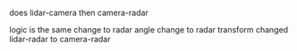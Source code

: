 does lidar-camera 
then camera-radar 

logic is the same
change to radar angle
change to radar transform
changed lidar-radar to camera-radar
